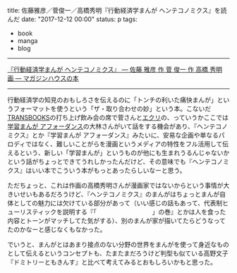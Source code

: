 title: 佐藤雅彦／菅俊一／高橋秀明『行動経済学まんが ヘンテコノミクス』を読んだ
date: "2017-12-12 00:00"
status: p
tags:
- book
- manga
- blog
---

[『行動経済学まんが ヘンテコノミクス』 — 佐藤 雅彦 作 菅 俊一 作 高橋 秀明 画 — マガジンハウスの本](https://magazineworld.jp/books/paper/2972/)

---

行動経済学の知見のおもしろさを伝えるのに「トンチの利いた痛快まんが」というフォーマットを使うという「ザ・取り合わせの妙」という本。こないだ[TRANSBOOKS](/2017/11/04/201711/trans-books/)の打ち上げ飲み会の席で菅さんと[エクリ](http://ekrits.jp/)の、っていうかここでは[学習まんが アフォーダンス](http://ekrits.jp/2015/09/1808/)の大林さんがいて話をする機会があり、『ヘンテコノミクス』とか『学習まんが アフォーダンス』みたいに、安易な企画や単なるパロディではなく、難しいことがらを漫画というメディアの特性をフル活用して伝えるという、新しい「学習まんが」というものが他にも生まれうるんじゃないかという話がちょっとできてうれしかったんだけど、その意味でも『ヘンテコノミクス』はいい本でこういう本がもっとあったらしいなーと思う。

ただちょっと、これは作画の高橋秀明さんが漫画家ではないからという事情が大きいせいもあるだろうけど、『ヘンテコノミクス』のまんがはちょっとまんが自体としての魅力には欠けている部分があって（いい感じの話もあって、代表制ヒューリスティックを説明する『「　　　　　　　　　」の巻』とかは人を食った内容とトーンがマッチしてた気がする）、別のまんが家が描いてたらどうなってたのかなーと感じなくもなかった。

でいうと、まんがとはあまり接点のない分野の世界をまんがを使って身近なものとして伝えるというコンセプトも、たまたまだろうけど判型も似ている高野文子『ドミトリーともきんす』と比べて考えてみるとおもしろいかもと思った。
